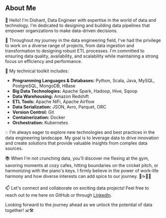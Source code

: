 ## About Me

👋 Hello! I'm Dishant, Data Engineer with expertise in the world of data and technology. I'm dedicated to designing and building data pipelines that empower organizations to make data-driven decisions.

🚀 Throughout my journey in the data engineering field, I've had the privilege to work on a diverse range of projects, from data ingestion and transformation to designing robust ETL processes. I'm committed to ensuring data quality, availability, and scalability while maintaining a strong focus on efficiency and performance.

🔧 My technical toolkit includes:

- **Programming Languages & Databases:** Python, Scala, Java, MySQL, PostgreSQL, MongoDB, HBase
- **Big Data Technologies:** Apache Spark, Hadoop, Hive, Sqoop
- **Data Warehousing:** Amazon Redshift
- **ETL Tools:** Apache NiFi, Apache Airflow
- **Data Serialization:** JSON, Avro, Parquet, ORC
- **Version Control:** Git
- **Containerization:** Docker
- **Orchestration:** Kubernetes

💡 I'm always eager to explore new technologies and best practices in the data engineering landscape. My goal is to leverage data to drive innovation and create solutions that provide valuable insights from complex data sources.

📚 When I'm not crunching data, you'll discover me flexing at the gym, savoring moments at cozy cafes, hitting boundaries on the cricket pitch, or harmonizing with the piano's keys. I firmly believe in the power of work-life harmony and how diverse interests can add spice to our journey. 💪☕🏏🎹

📫 Let's connect and collaborate on exciting data projects! Feel free to reach out to me here on GitHub or through [LinkedIn](https://www.linkedin.com/in/dishant-22179/).

Looking forward to the journey ahead as we unlock the potential of data together! 📊🛠️
